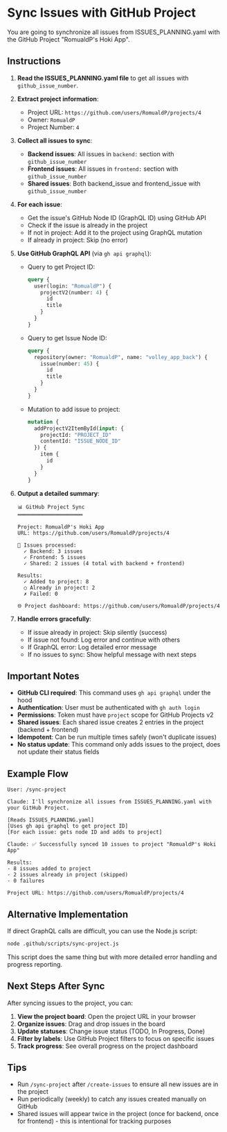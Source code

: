 # Sync Issues with GitHub Project

You are going to synchronize all issues from ISSUES_PLANNING.yaml with the GitHub Project "RomualdP's Hoki App".

## Instructions

1. **Read the ISSUES_PLANNING.yaml file** to get all issues with `github_issue_number`.

2. **Extract project information**:
   - Project URL: `https://github.com/users/RomualdP/projects/4`
   - Owner: `RomualdP`
   - Project Number: `4`

3. **Collect all issues to sync**:
   - **Backend issues**: All issues in `backend:` section with `github_issue_number`
   - **Frontend issues**: All issues in `frontend:` section with `github_issue_number`
   - **Shared issues**: Both backend_issue and frontend_issue with `github_issue_number`

4. **For each issue**:
   - Get the issue's GitHub Node ID (GraphQL ID) using GitHub API
   - Check if the issue is already in the project
   - If not in project: Add it to the project using GraphQL mutation
   - If already in project: Skip (no error)

5. **Use GitHub GraphQL API** (via `gh api graphql`):
   - Query to get Project ID:
     ```graphql
     query {
       user(login: "RomualdP") {
         projectV2(number: 4) {
           id
           title
         }
       }
     }
     ```
   - Query to get Issue Node ID:
     ```graphql
     query {
       repository(owner: "RomualdP", name: "volley_app_back") {
         issue(number: 45) {
           id
           title
         }
       }
     }
     ```
   - Mutation to add issue to project:
     ```graphql
     mutation {
       addProjectV2ItemById(input: {
         projectId: "PROJECT_ID"
         contentId: "ISSUE_NODE_ID"
       }) {
         item {
           id
         }
       }
     }
     ```

6. **Output a detailed summary**:
   ```
   📊 GitHub Project Sync
   ═════════════════════

   Project: RomualdP's Hoki App
   URL: https://github.com/users/RomualdP/projects/4

   📝 Issues processed:
     ✓ Backend: 3 issues
     ✓ Frontend: 5 issues
     ✓ Shared: 2 issues (4 total with backend + frontend)

   Results:
     ✓ Added to project: 8
     ○ Already in project: 2
     ✗ Failed: 0

   🌐 Project dashboard: https://github.com/users/RomualdP/projects/4
   ```

7. **Handle errors gracefully**:
   - If issue already in project: Skip silently (success)
   - If issue not found: Log error and continue with others
   - If GraphQL error: Log detailed error message
   - If no issues to sync: Show helpful message with next steps

## Important Notes

- **GitHub CLI required**: This command uses `gh api graphql` under the hood
- **Authentication**: User must be authenticated with `gh auth login`
- **Permissions**: Token must have `project` scope for GitHub Projects v2
- **Shared issues**: Each shared issue creates 2 entries in the project (backend + frontend)
- **Idempotent**: Can be run multiple times safely (won't duplicate issues)
- **No status update**: This command only adds issues to the project, does not update their status fields

## Example Flow

```
User: /sync-project

Claude: I'll synchronize all issues from ISSUES_PLANNING.yaml with your GitHub Project.

[Reads ISSUES_PLANNING.yaml]
[Uses gh api graphql to get project ID]
[For each issue: gets node ID and adds to project]

Claude: ✅ Successfully synced 10 issues to project "RomualdP's Hoki App"

Results:
- 8 issues added to project
- 2 issues already in project (skipped)
- 0 failures

Project URL: https://github.com/users/RomualdP/projects/4
```

## Alternative Implementation

If direct GraphQL calls are difficult, you can use the Node.js script:

```bash
node .github/scripts/sync-project.js
```

This script does the same thing but with more detailed error handling and progress reporting.

## Next Steps After Sync

After syncing issues to the project, you can:
1. **View the project board**: Open the project URL in your browser
2. **Organize issues**: Drag and drop issues in the board
3. **Update statuses**: Change issue status (TODO, In Progress, Done)
4. **Filter by labels**: Use GitHub Project filters to focus on specific issues
5. **Track progress**: See overall progress on the project dashboard

## Tips

- Run `/sync-project` after `/create-issues` to ensure all new issues are in the project
- Run periodically (weekly) to catch any issues created manually on GitHub
- Shared issues will appear twice in the project (once for backend, once for frontend) - this is intentional for tracking purposes
